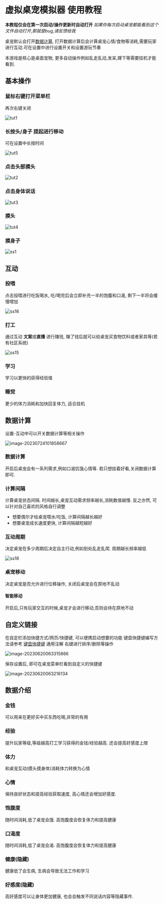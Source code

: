 # 虚拟桌宠模拟器 使用教程

**本教程仅会在第一次启动/操作更新时自动打开** *如果你每次启动桌宠都能看到这个文件自动打开,那就是bug,请反馈给我*

桌宠默认会打开[数据计算](#数据计算), 打开数据计算后会计算桌宠心情/食物等消耗,需要玩家进行互动.可在设置中进行设置开关和设置游玩节奏

本游戏是核心是桌面宠物, 更多自动操作例如乱走乱动,发呆,蹲下等需要挂机才能看到.

## 基本操作

### 鼠标右键打开菜单栏

再次右键关闭

![tut1](Tutorial.assets/tut1.gif)

### 长按头/身子 提起进行移动

可在设置中长按时间

![tut5](Tutorial.assets/tut5.gif)

### 点击头部摸头

![tut2](Tutorial.assets/tut2.gif)

### 点击身体说话

![tut3](Tutorial.assets/tut3.gif)

### 摸头

![tut4](Tutorial.assets/tut4.gif)

### 摸身子

![ss1](Tutorial.assets/ss1.gif)

## 互动

### 投喂

点击投喂进行吃饭喝水, 吃/喝完后会立即补充一半的饱腹和口渴, 剩下一半将会缓慢增加

![ss16](Tutorial.assets/ss16.gif)

### 打工

通过互动 **文案**或**直播** 进行赚钱, 赚了钱后就可以给桌宠买食物饮料或者家具等(若有社区系统)

![ss15](Tutorial.assets/ss15.gif)

### 学习

学习以更快的获得经验值

### 睡觉

更少的体力消耗和加快回复体力, 适合挂机

## 数据计算

设置-互动中可以开关数据计算等相关操作

![image-20230724101858667](Tutorial.assets/image-20230724101858667.png)

### 数据计算

开启后桌宠会有一系列需求,例如口渴饥饿心情等. 若只想挂着好看,关闭数据计算即可.

### 计算间隔

计算桌宠状态间隔. 时间越长,桌宠互动需求频率越长,消耗数值越慢. 反之亦然, 可以针对自己喜欢的风格自行调整

* 想要偶尔才给桌宠喂水/吃饭, 计算间隔越长越好
* 想要桌宠成长速度更快, 计算间隔越短越好

### 互动周期

决定桌宠在多少周期后决定自主行动,例如到处乱走乱爬. 周期越长频率越低

![ss18](Tutorial.assets/ss18.gif)

### 桌宠移动

决定桌宠是否允许进行位移操作, 关闭后桌宠会在原地不乱动

#### 智能移动

开启后,只有玩家交互的时候,桌宠才会进行移动,否则会待在原地不动

## 自定义链接

在自定栏添加快捷方式/网页/快捷键, 可以便携启动想要的功能
键盘快捷键编写方法请参考 [键盘快捷键](https://www.exlb.net/SendKeys) 通用注解
右键进行排序/删除等操作

![image-20230620063315866](Tutorial.assets/image-20230620063315866.png)

保存设置后, 即可在桌宠菜单栏看到自定义的快捷键

![image-20230620063216134](Tutorial.assets/image-20230620063216134.png)

## 数据介绍

### 金钱

可以用来在更好买中买东西吃喝,非常的有用

### 经验

提升玩家等级,等级越高打工学习获得的金钱/经验越高. 还会提高好感度上限

### 体力

和桌宠互动(摸头摸身体)消耗体力转换为心情

### 心情

保持良好状态和提高经验获取速度, 高心情还会增加好感度.

### 饱腹度

随时间消耗,低了桌宠会饿. 高饱腹度会恢复体力和提高健康

### 口渴度

随时间消耗,低了桌宠会渴. 高饱腹度会恢复体力和提高健康

### 健康(隐藏)

健康低了会生病, 生病会导致无法工作和学习

### 好感度(隐藏)

高好感度可以让身体更加健康, 也会会触发不同说话内容等隐藏事件.
